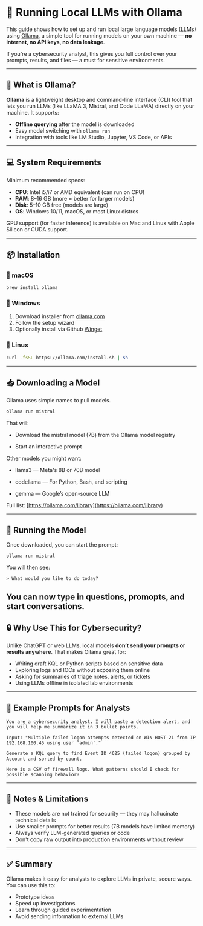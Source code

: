 # 🧠 Running Local LLMs with Ollama

This guide shows how to set up and run local large language models (LLMs) using [Ollama](https://ollama.com/), a simple tool for running models on your own machine — **no internet, no API keys, no data leakage**.

If you're a cybersecurity analyst, this gives you full control over your prompts, results, and files — a must for sensitive environments.

---

## 🚀 What is Ollama?

**Ollama** is a lightweight desktop and command-line interface (CLI) tool that lets you run LLMs (like LLaMA 3, Mistral, and Code LLaMA) directly on your machine. It supports:
- **Offline querying** after the model is downloaded
- Easy model switching with `ollama run`
- Integration with tools like LM Studio, Jupyter, VS Code, or APIs

---

## 💻 System Requirements

Minimum recommended specs:
- **CPU**: Intel i5/i7 or AMD equivalent (can run on CPU)
- **RAM**: 8–16 GB (more = better for larger models)
- **Disk**: 5–10 GB free (models are large)
- **OS**: Windows 10/11, macOS, or most Linux distros

GPU support (for faster inference) is available on Mac and Linux with Apple Silicon or CUDA support.

---

## 📦 Installation

### 🔹 macOS

```bash
brew install ollama
```

### 🔹 Windows
1. Download installer from [ollama.com](https://ollama.com/download)
2. Follow the setup wizard
3. Optionally install via Github [Winget](https://github.com/ollama/ollama#winget)

### 🔹 Linux
```bash
curl -fsSL https://ollama.com/install.sh | sh
```

---
## 📥 Downloading a Model
Ollama uses simple names to pull models.

```bash
ollama run mistral
```
That will:

- Download the mistral model (7B) from the Ollama model registry

- Start an interactive prompt

Other models you might want:

- llama3 — Meta's 8B or 70B model

- codellama — For Python, Bash, and scripting

- gemma — Google’s open-source LLM

Full list: [https://ollama.com/library](https://ollama.com/library)

---

## 💬 Running the Model
Once downloaded, you can start the prompt:
```bash
ollama run mistral
```
You will then see:
```text
> What would you like to do today?
```
You can now type in questions, promopts, and start conversations.
---

## 🔒 Why Use This for Cybersecurity?
Unlike ChatGPT or web LLMs, local models **don’t send your prompts or results anywhere**. That makes Ollama great for:

- Writing draft KQL or Python scripts based on sensitive data
- Exploring logs and IOCs without exposing them online
- Asking for summaries of triage notes, alerts, or tickets
- Using LLMs offline in isolated lab environments
---

## 🧪 Example Prompts for Analysts
```text
You are a cybersecurity analyst. I will paste a detection alert, and you will help me summarize it in 3 bullet points.

Input: "Multiple failed logon attempts detected on WIN-HOST-21 from IP 192.168.100.45 using user 'admin'."
```
```text
Generate a KQL query to find Event ID 4625 (failed logon) grouped by Account and sorted by count.
```
```text
Here is a CSV of firewall logs. What patterns should I check for possible scanning behavior?
```
---

## 🛑 Notes & Limitations
- These models are not trained for security — they may hallucinate technical details
- Use smaller prompts for better results (7B models have limited memory)
- Always verify LLM-generated queries or code
- Don't copy raw output into production environments without review
---

## ✅ Summary
Ollama makes it easy for analysts to explore LLMs in private, secure ways.
You can use this to:

- Prototype ideas
- Speed up investigations
- Learn through guided experimentation
- Avoid sending information to external LLMs
